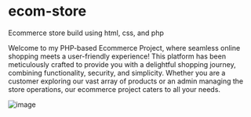 # ecom-store
Ecommerce store build using html, css, and php

Welcome to my PHP-based Ecommerce Project, where seamless online shopping meets a user-friendly experience! This platform has been meticulously crafted to provide you with a delightful shopping journey, combining functionality, security, and simplicity. Whether you are a customer exploring our vast array of products or an admin managing the store operations, our ecommerce project caters to all your needs.



![image](https://github.com/hiMadhusudan/ecom-store/assets/76695160/acc5b710-a2c8-4bcd-8a94-2e1543075144)


